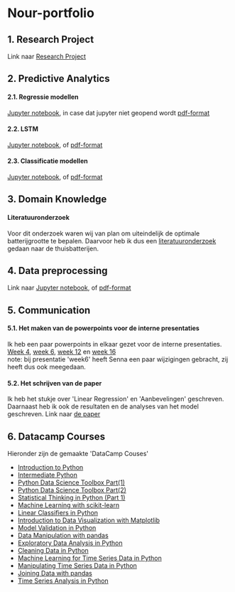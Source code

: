 # Nour-portfolio
## 1. Research Project
Link naar [Research Project](https://github.com/NourGithub967/Nour-portfolio/blob/main/Research%20Project%20ADS%20minor%20Nour%20Albrzawi.pdf)
## 2. Predictive Analytics
#### 2.1. Regressie modellen
[Jupyter notebook](https://github.com/NourGithub967/Nour-portfolio/blob/main/Nour2%20(2).ipynb), in case dat jupyter niet geopend wordt [pdf-format](https://github.com/NourGithub967/Nour-portfolio/blob/main/Nour2%20(1).pdf) <br />
#### 2.2. LSTM
[Jupyter notebook](https://github.com/NourGithub967/Nour-portfolio/blob/main/Nour%20LSTM%20PyTorch.ipynb), of [pdf-format](https://github.com/NourGithub967/Nour-portfolio/blob/main/Nour%20LSTM%20PyTorch%20(1).pdf) <br />
#### 2.3. Classificatie modellen
[Jupyter notebook](https://github.com/NourGithub967/Nour-portfolio/blob/main/Nour2.foodboost.ipynb), of [pdf-format](https://github.com/NourGithub967/Nour-portfolio/blob/main/Nour2.foodboost.pdf)

## 3. Domain Knowledge
#### Literatuuronderzoek
Voor dit onderzoek waren wij van plan om uiteindelijk de optimale batterijgrootte te bepalen. Daarvoor heb ik dus een [literatuuronderzoek](https://github.com/NourGithub967/Nour-portfolio/blob/main/Lito%20thuisbatterijen.pdf) gedaan naar de thuisbatterijen.

## 4. Data preprocessing
Link naar [Jupyter notebook](https://github.com/NourGithub967/Nour-portfolio/blob/main/preprocessing.ipynb), of [pdf-format](https://github.com/NourGithub967/Nour-portfolio/blob/main/preprocessing.pdf)
## 5. Communication
#### 5.1. Het maken van de powerpoints voor de interne presentaties
Ik heb een paar powerpoints in elkaar gezet voor de interne presentaties. [Week 4](https://github.com/NourGithub967/Nour-portfolio/blob/main/Week%204%20(19-9).pdf), [week 6](https://github.com/NourGithub967/Nour-portfolio/blob/main/Week6.pdf), [week 12](https://github.com/NourGithub967/Nour-portfolio/blob/main/Week%2012%20Energy%20project%20(1).pdf) en [week 16](https://github.com/NourGithub967/Nour-portfolio/blob/main/Week%2016.pdf) <br />
note: bij presentatie 'week6' heeft Senna een paar wijzigingen gebracht, zij heeft dus ook meegedaan.

#### 5.2. Het schrijven van de paper
Ik heb het stukje over 'Linear Regression' en 'Aanbevelingen' geschreven. Daarnaast heb ik ook de resultaten en de analyses van het model geschreven. Link naar [de paper](https://github.com/NourGithub967/Nour-portfolio/blob/main/Minor%20ADS%20Energy%20in%20transition%20Groep%203.pdf)

## 6. Datacamp Courses
Hieronder zijn de gemaakte 'DataCamp Couses' <br />
- [Introduction to Python](https://github.com/NourGithub967/Nour-portfolio/blob/main/datacamp%20introduction%20to%20python.pdf) <br />
- [Intermediate Python](https://github.com/NourGithub967/Nour-portfolio/blob/main/datacamp%20Intermediate%20Python.pdf) <br />
- [Python Data Science Toolbox Part(1)](https://github.com/NourGithub967/Nour-portfolio/blob/main/Python%20Data%20Science%20Toolbox%20(Part%201).pdf) <br />
- [Python Data Science Toolbox Part(2)](https://github.com/NourGithub967/Nour-portfolio/blob/main/Python%20Data%20Science%20Toolbox%20(Part%202).pdf) <br />
- [Statistical Thinking in Python (Part 1)](https://github.com/NourGithub967/Nour-portfolio/blob/main/Statistical%20Thinking%20in%20Python%20(Part%201).pdf) <br />
- [Machine Learning with scikit-learn](https://github.com/NourGithub967/Nour-portfolio/blob/main/Machine%20Learning%20with%20scikit-learn.pdf) <br />
- [Linear Classifiers in Python](https://github.com/NourGithub967/Nour-portfolio/blob/main/Linear%20Classifiers%20in%20Python.pdf) <br />
- [Introduction to Data Visualization with Matplotlib](https://github.com/NourGithub967/Nour-portfolio/blob/main/Introduction%20to%20Data%20Visualization%20with%20Matplotlib.pdf) <br />
- [Model Validation in Python](https://github.com/NourGithub967/Nour-portfolio/blob/main/Model%20Validation%20in%20Python.pdf) <br />
- [Data Manipulation with pandas](https://github.com/NourGithub967/Nour-portfolio/blob/main/Data%20Manipulation%20with%20pandas.pdf) <br />
- [Exploratory Data Analysis in Python](https://github.com/NourGithub967/Nour-portfolio/blob/main/Exploratory%20Data%20Analysis%20in%20Python.pdf) <br />
- [Cleaning Data in Python](https://github.com/NourGithub967/Nour-portfolio/blob/main/Cleaning%20Data%20in%20Python.pdf) <br />
- [Machine Learning for Time Series Data in Python](https://github.com/NourGithub967/Nour-portfolio/blob/main/Machine%20Learning%20for%20Time%20Series%20Data%20in%20Python.pdf) <br />
- [Manipulating Time Series Data in Python](https://github.com/NourGithub967/Nour-portfolio/blob/main/Manipulating%20Time%20Series%20Data%20in%20Python.pdf) <br />
- [Joining Data with pandas](https://github.com/NourGithub967/Nour-portfolio/blob/main/Joining%20Data%20with%20pandas.pdf) <br />
- [Time Series Analysis in Python](https://github.com/NourGithub967/Nour-portfolio/blob/main/Time%20Series%20Analysis%20in%20Python.pdf)
